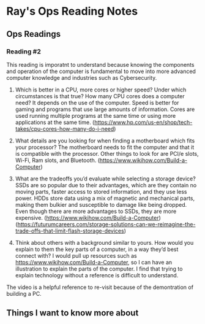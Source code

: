 # Ray's Ops Reading Notes

## Ops Readings

### Reading #2

This reading is imporatnt to understand because knowing the components and operation of the computer is fundamental to move into more advanced computer knowledge and industries such as Cybersecurity. 

1.	Which is better in a CPU, more cores or higher speed? Under which circumstances is that true? How many CPU cores does a computer need? It depends on the use of the computer. Speed is better for gaming and programs that use large amounts of information. Cores are used running multiple programs at the same time or using more applications at the same time.
(https://www.hp.com/us-en/shop/tech-takes/cpu-cores-how-many-do-i-need)

2.	What details are you looking for when finding a motherboard which fits your processor?
The motherboard needs to fit the computer and that it is compatible with the processor. Other things to look for are PCI/e slots, Wi-Fi, Ram slots, and Bluetooth.
(https://www.wikihow.com/Build-a-Computer) 

3.	What are the tradeoffs you’d evaluate while selecting a storage device?
SSDs are so popular due to their advantages, which are they contain no moving parts, faster access to stored information, and they use less power. HDDs store data using a mix of magnetic and mechanical parts, making them bulkier and susceptible to damage like being dropped. Even though there are more advantages to SSDs, they are more expensive.
(https://www.wikihow.com/Build-a-Computer)
(https://futurumcareers.com/storage-solutions-can-we-reimagine-the-trade-offs-that-limit-flash-storage-devices)

4.	Think about others with a background similar to yours. How would you explain to them the key parts of a computer, in a way they’d best connect with?
	I would pull up resources such as https://www.wikihow.com/Build-a-Computer, so I can have an illustration to explain the parts of the computer. I find that trying to explain technology without a reference is difficult to understand.

The video is a helpful reference to re-visit because of the demontration of building a PC.

## Things I want to know more about
